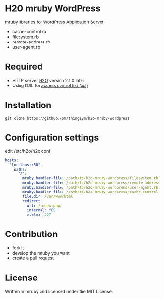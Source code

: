 # H2O mruby WordPress

mruby libraries for WordPress Application Server

* cache-control.rb
* filesystem.rb
* remote-address.rb
* user-agent.rb

# Required

* HTTP server [H2O](https://h2o.examp1e.net/) version 2.1.0 later
* Using DSL for [access control list (acl)](https://h2o.examp1e.net/configure/access_control.html)

# Installation

`git clone https://github.com/thingsym/h2o-mruby-wordpress`

# Configuration settings

edit /etc/h2o/h2o.conf

```yml
hosts:
  "localhost:80":
    paths:
      "/":
        mruby.handler-file: /path/to/h2o-mruby-wordpress/filesystem.rb
        mruby.handler-file: /path/to/h2o-mruby-wordpress/remote-address.rb
        mruby.handler-file: /path/to/h2o-mruby-wordpress/user-agent.rb
        mruby.handler-file: /path/to/h2o-mruby-wordpress/cache-control.rb
        file.dir: /var/www/html
        redirect:
          url: /index.php/
          internal: YES
          status: 307
```

# Contribution

* fork it
* develop the mruby you want
* create a pull request

# License

Written in mruby and licensed under the MIT License.

